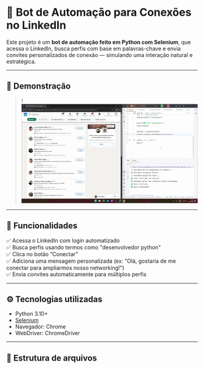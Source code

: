 # 🤖 Bot de Automação para Conexões no LinkedIn

Este projeto é um **bot de automação feito em Python com Selenium**, que acessa o LinkedIn, busca perfis com base em palavras-chave e envia convites personalizados de conexão — simulando uma interação natural e estratégica.

---

## 📸 Demonstração

> !![Demonstração do bot](https://github.com/RenatoAsteri0/linkedin-network-bot-python/blob/main/2025-06-2109-11-08-ezgif.com-resize.gif?raw=true)


---

## 🚀 Funcionalidades

✅ Acessa o LinkedIn com login automatizado  
✅ Busca perfis usando termos como "desenvolvedor python"  
✅ Clica no botão “Conectar”  
✅ Adiciona uma mensagem personalizada (ex: "Olá, gostaria de me conectar para ampliarmos nosso networking!")  
✅ Envia convites automaticamente para múltiplos perfis

---

## ⚙️ Tecnologias utilizadas

- Python 3.10+
- [Selenium](https://www.selenium.dev/)
- Navegador: Chrome
- WebDriver: ChromeDriver

---

## 📁 Estrutura de arquivos

